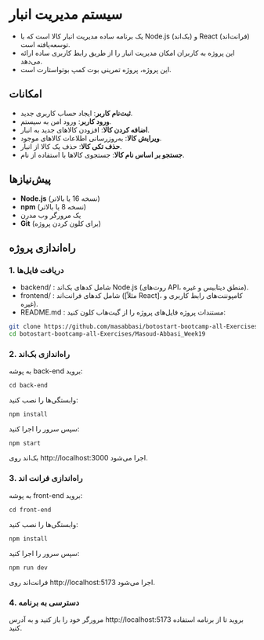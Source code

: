 # سیستم مدیریت انبار

- یک برنامه ساده مدیریت انبار کالا است که با Node.js (بک‌اند) و React (فرانت‌اند) توسعه‌یافته است.
- این پروژه به کاربران امکان مدیریت انبار را از طریق رابط کاربری ساده ارائه می‌دهد.
- این پروژه، پروژه تمرینی بوت کمپ بوتواستارت است.

## امکانات
- **ثبت‌نام کاربر**: ایجاد حساب کاربری جدید.
- **ورود کاربر**: ورود امن به سیستم.
- **اضافه کردن کالا**: افزودن کالاهای جدید به انبار.
- **ویرایش کالا**: به‌روزرسانی اطلاعات کالاهای موجود.
- **حذف تکی کالا**: حذف یک کالا از انبار.
- **جستجو بر اساس نام کالا**: جستجوی کالاها با استفاده از نام.

## پیش‌نیازها
- **Node.js** (نسخه 16 یا بالاتر)
- **npm** (نسخه 8 یا بالاتر)
- یک مرورگر وب مدرن
- **Git** (برای کلون کردن پروژه)

## راه‌اندازی پروژه

### 1. دریافت فایل‌ها
- backend/ : شامل کدهای بک‌اند Node.js (روت‌های API، منطق دیتابیس و غیره).
- frontend/ : شامل کدهای فرانت‌اند ([مثلاً React]، کامپوننت‌های رابط کاربری و غیره).
- README.md : مستندات پروژه
فایل‌های پروژه را از گیت‌هاب کلون کنید:
```bash
git clone https://github.com/masabbasi/botostart-bootcamp-all-Exercises.git
cd botostart-bootcamp-all-Exercises/Masoud-Abbasi_Week19
```
### 2. راه‌اندازی بک‌اند
به پوشه back-end بروید:
```
cd back-end
```
وابستگی‌ها را نصب کنید:
```
npm install
```
سپس سرور را اجرا کنید:
```
npm start
```
بک‌اند روی http://localhost:3000 اجرا می‌شود.

### 3. راه‌اندازی فرانت اند
به پوشه front-end بروید:
```
cd front-end
```
وابستگی‌ها را نصب کنید:
```
npm install
```
سپس سرور را اجرا کنید:
```
npm run dev
```
فرانت‌اند روی http://localhost:5173 اجرا می‌شود.

### 4. دسترسی به برنامه
مرورگر خود را باز کنید و به آدرس http://localhost:5173 بروید تا از برنامه استفاده کنید.
